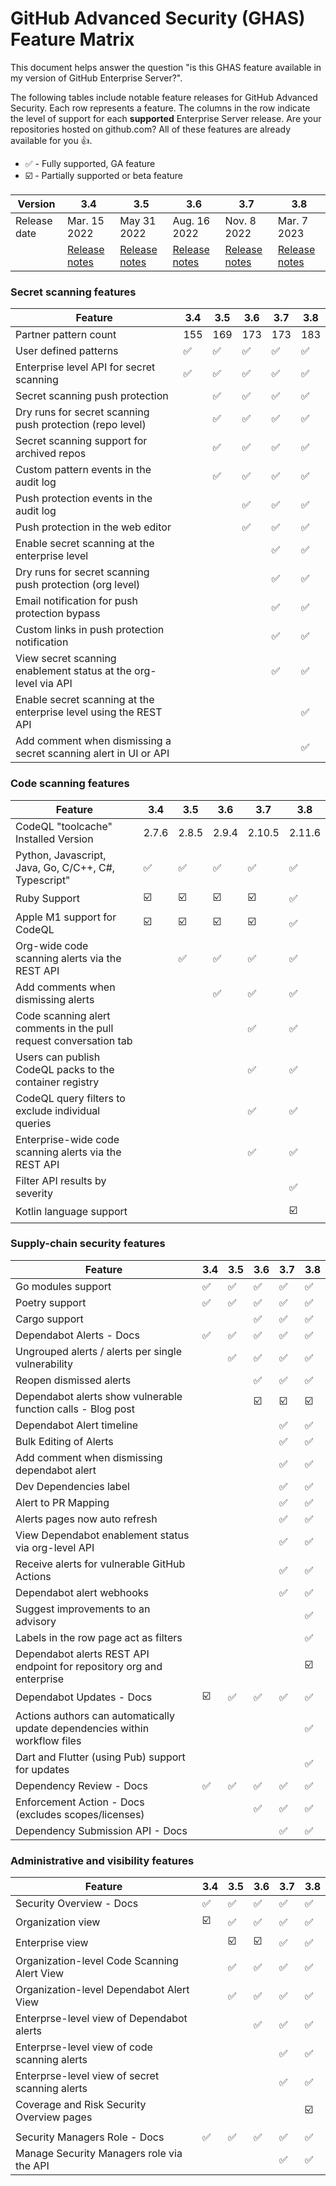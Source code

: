 # GitHub Advanced Security (GHAS) Feature Matrix

This document helps answer the question "is this GHAS feature available in my version of GitHub Enterprise Server?".  

The following tables include notable feature releases for GitHub Advanced Security.  Each row represents a feature.  The columns in the row indicate the level of support for each **supported** Enterprise Server release.  Are your repositories hosted on github.com? All of these features are already available for you :+1:.

- ✅ - Fully supported, GA feature
- ☑️ - Partially supported or beta feature

|Version  |3.4 |3.5 |3.6 |3.7 |3.8 |
|---------|-----|-----|-----|-----|-----|
|Release date| Mar. 15 2022|  May 31 2022 |Aug. 16 2022 |Nov. 8 2022 |Mar. 7 2023 |
|| [Release notes](github.com)|[Release notes](github.com)|[Release notes](github.com)|[Release notes](github.com)|[Release notes](github.com)|

### Secret scanning features
|Feature  |3.4 |3.5 |3.6 |3.7 |3.8 |
|------------------------------------------------------------|-----|-----|-----|-----|-----|
|Partner pattern count|155|169|173|173|183|
|User defined patterns|✅|✅|✅|✅|✅|
|Enterprise level API for secret scanning|✅|✅|✅|✅|✅|
|Secret scanning push protection||✅|✅|✅|✅|
|Dry runs for secret scanning push protection (repo level)||✅|✅|✅|✅|
|Secret scanning support for archived repos||✅|✅|✅|✅|
|Custom pattern events in the audit log||✅|✅|✅|✅|
|Push protection events in the audit log|||✅|✅|✅|
|Push protection in the web editor|||✅|✅|✅|
|Enable secret scanning at the enterprise level||||✅|✅|
|Dry runs for secret scanning push protection (org level)||||✅|✅|
|Email notification for push protection bypass||||✅|✅|
|Custom links in push protection notification||||✅|✅|
|View secret scanning enablement status at the org-level via API||||✅|✅|
|Enable secret scanning at the enterprise level using the REST API|||||✅|
|Add comment when dismissing a secret scanning alert in UI or API|||||✅|


### Code scanning features
|Feature  |3.4 |3.5 |3.6 |3.7 |3.8 |
|------------------------------------------------------------|-----|-----|-----|-----|-----|
|CodeQL "toolcache" Installed Version|2.7.6|2.8.5|2.9.4|2.10.5|2.11.6|
|Python, Javascript, Java, Go, C/C++, C#, Typescript"|✅|✅|✅|✅|✅|
|Ruby Support|☑️|☑️|☑️|☑️|✅|
|Apple M1 support for CodeQL|☑️|☑️|☑️|☑️|✅|
|Org-wide code scanning alerts via the REST API||✅|✅|✅|✅|
|Add comments when dismissing alerts|||✅|✅|✅|
|Code scanning alert comments in the pull request conversation tab||||✅|✅|
|Users can publish CodeQL packs to the container registry||||✅|✅|
|CodeQL query filters to exclude individual queries||||✅|✅|
|Enterprise-wide code scanning alerts via the REST API||||✅|✅|
|Filter API results by severity|||||✅|
|Kotlin language support|||||☑️|

### Supply-chain security features

|Feature  |3.4 |3.5 |3.6 |3.7 |3.8 |
|------------------------------------------------------------|-----|-----|-----|-----|-----|
|Go modules support|✅|✅|✅|✅|✅|
|Poetry support|✅|✅|✅|✅|✅|
|Cargo support|||✅|✅|✅|
|Dependabot Alerts - Docs|✅|✅|✅|✅|✅|
|Ungrouped alerts / alerts per single vulnerability||✅|✅|✅|✅|
|Reopen dismissed alerts	|||✅|✅|✅|
|Dependabot alerts show vulnerable function calls - Blog post|||☑️|☑️|☑️|
|Dependabot Alert timeline||||✅|✅|
|Bulk Editing of Alerts||||✅|✅|
|Add comment when dismissing dependabot alert||||✅|✅|
|Dev Dependencies label	||||✅|✅|
|Alert to PR Mapping||||✅|✅|
|Alerts pages now auto refresh||||✅|✅|
|View Dependabot enablement status via org-level API||||✅|✅|
|Receive alerts for vulnerable GitHub Actions||||✅|✅|
|Dependabot alert webhooks||||✅|✅|
|Suggest improvements to an advisory|||||✅|
|Labels in the row page act as filters|||||✅|
|Dependabot alerts REST API endpoint for repository org and enterprise|||||☑️|
|Dependabot Updates - Docs|☑️|✅|✅|✅|✅|
|Actions authors can automatically update dependencies within workflow files|||||✅|
|Dart and Flutter (using Pub) support for updates|||||✅|
|Dependency Review - Docs|✅|✅|✅|✅|✅|
|Enforcement Action - Docs (excludes scopes/licenses)|||✅|✅|✅|
|Dependency Submission API - Docs||||✅|✅|


### Administrative and visibility features
|Feature  |3.4 |3.5 |3.6 |3.7 |3.8 |
|------------------------------------------------------------|-----|-----|-----|-----|-----|
|Security Overview - Docs|✅|✅|✅|✅|✅|
|Organization view|☑️|✅|✅|✅|✅|
|Enterprise view||☑️|☑️|✅|✅|
|Organization-level Code Scanning Alert View||✅|✅|✅|✅|
|Organization-level Dependabot Alert View||✅|✅|✅|✅|
|Enterprse-level view of Dependabot alerts|||✅|✅|✅|
|Enterprse-level view of code scanning alerts||||✅|✅|
|Enterprse-level view of secret scanning alerts||||✅|✅|
|Coverage and Risk Security Overview pages|||||☑️|
|||||||
|Security Managers Role - Docs|✅|✅|✅|✅|✅|
|Manage Security Managers role via the API||||✅|✅